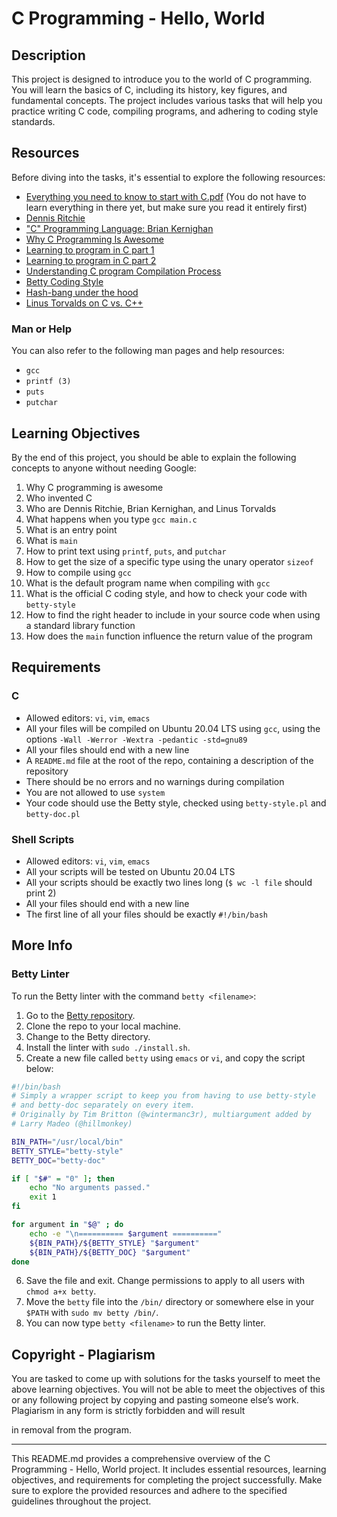 # C Programming - Hello, World

## Description
This project is designed to introduce you to the world of C programming. You will learn the basics of C, including its history, key figures, and fundamental concepts. The project includes various tasks that will help you practice writing C code, compiling programs, and adhering to coding style standards.

## Resources
Before diving into the tasks, it's essential to explore the following resources:

- [Everything you need to know to start with C.pdf](https://s3.amazonaws.com/alx-intranet.hbtn.io/uploads/misc/2022/4/e0ccf91eec6b977a9e00ed384dc285df9c2772e3.pdf?X-Amz-Algorithm=AWS4-HMAC-SHA256&X-Amz-Credential=AKIARDDGGGOUSBVO6H7D%2F20230914%2Fus-east-1%2Fs3%2Faws4_request&X-Amz-Date=20230914T215204Z&X-Amz-Expires=86400&X-Amz-SignedHeaders=host&X-Amz-Signature=e753dcc11a0bd96cd252a44f099ab351d12f0cde20ec7dec2ba0d01b6bfc2316) (You do not have to learn everything in there yet, but make sure you read it entirely first)
- [Dennis Ritchie](https://example.com/dennis-ritchie)
- ["C" Programming Language: Brian Kernighan](https://example.com/brian-kernighan)
- [Why C Programming Is Awesome](https://example.com/why-c-is-awesome)
- [Learning to program in C part 1](https://example.com/learn-c-part1)
- [Learning to program in C part 2](https://example.com/learn-c-part2)
- [Understanding C program Compilation Process](https://example.com/compilation-process)
- [Betty Coding Style](https://example.com/betty-coding-style)
- [Hash-bang under the hood](https://example.com/hash-bang)
- [Linus Torvalds on C vs. C++](https://example.com/linus-torvalds-c-vs-cpp)

### Man or Help
You can also refer to the following man pages and help resources:

- `gcc`
- `printf (3)`
- `puts`
- `putchar`

## Learning Objectives
By the end of this project, you should be able to explain the following concepts to anyone without needing Google:

1. Why C programming is awesome
2. Who invented C
3. Who are Dennis Ritchie, Brian Kernighan, and Linus Torvalds
4. What happens when you type `gcc main.c`
5. What is an entry point
6. What is `main`
7. How to print text using `printf`, `puts`, and `putchar`
8. How to get the size of a specific type using the unary operator `sizeof`
9. How to compile using `gcc`
10. What is the default program name when compiling with `gcc`
11. What is the official C coding style, and how to check your code with `betty-style`
12. How to find the right header to include in your source code when using a standard library function
13. How does the `main` function influence the return value of the program

## Requirements
### C
- Allowed editors: `vi`, `vim`, `emacs`
- All your files will be compiled on Ubuntu 20.04 LTS using `gcc`, using the options `-Wall -Werror -Wextra -pedantic -std=gnu89`
- All your files should end with a new line
- A `README.md` file at the root of the repo, containing a description of the repository
- There should be no errors and no warnings during compilation
- You are not allowed to use `system`
- Your code should use the Betty style, checked using `betty-style.pl` and `betty-doc.pl`

### Shell Scripts
- Allowed editors: `vi`, `vim`, `emacs`
- All your scripts will be tested on Ubuntu 20.04 LTS
- All your scripts should be exactly two lines long (`$ wc -l file` should print 2)
- All your files should end with a new line
- The first line of all your files should be exactly `#!/bin/bash`

## More Info
### Betty Linter
To run the Betty linter with the command `betty <filename>`:

1. Go to the [Betty repository](https://example.com/betty-repo).
2. Clone the repo to your local machine.
3. Change to the Betty directory.
4. Install the linter with `sudo ./install.sh`.
5. Create a new file called `betty` using `emacs` or `vi`, and copy the script below:

```bash
#!/bin/bash
# Simply a wrapper script to keep you from having to use betty-style
# and betty-doc separately on every item.
# Originally by Tim Britton (@wintermanc3r), multiargument added by
# Larry Madeo (@hillmonkey)

BIN_PATH="/usr/local/bin"
BETTY_STYLE="betty-style"
BETTY_DOC="betty-doc"

if [ "$#" = "0" ]; then
    echo "No arguments passed."
    exit 1
fi

for argument in "$@" ; do
    echo -e "\n========== $argument =========="
    ${BIN_PATH}/${BETTY_STYLE} "$argument"
    ${BIN_PATH}/${BETTY_DOC} "$argument"
done
```

6. Save the file and exit. Change permissions to apply to all users with `chmod a+x betty`.
7. Move the `betty` file into the `/bin/` directory or somewhere else in your `$PATH` with `sudo mv betty /bin/`.
8. You can now type `betty <filename>` to run the Betty linter.

## Copyright - Plagiarism
You are tasked to come up with solutions for the tasks yourself to meet the above learning objectives. You will not be able to meet the objectives of this or any following project by copying and pasting someone else’s work. Plagiarism in any form is strictly forbidden and will result

 in removal from the program.

---

This README.md provides a comprehensive overview of the C Programming - Hello, World project. It includes essential resources, learning objectives, and requirements for completing the project successfully. Make sure to explore the provided resources and adhere to the specified guidelines throughout the project.
